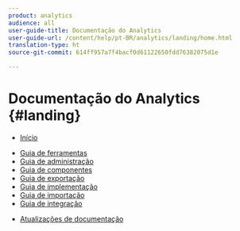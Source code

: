 ```yaml
---
product: analytics
audience: all
user-guide-title: Documentação do Analytics
user-guide-url: /content/help/pt-BR/analytics/landing/home.html
translation-type: ht
source-git-commit: 614ff957a7f4bacf0d61122650fdd76382075d1e

---
```



# Documentação do Analytics {#landing}

+ [Início](home.md)
* [Guia de ferramentas](https://docs.adobe.com/content/help/pt-BR/analytics/analyze/home.html)
* [Guia de administração](https://docs.adobe.com/content/help/pt-BR/analytics/admin/home.html)
* [Guia de componentes](https://docs.adobe.com/content/help/pt-BR/analytics/components/home.html)
* [Guia de exportação](https://docs.adobe.com/content/help/pt-BR/analytics/export/home.html)
* [Guia de implementação](https://docs.adobe.com/content/help/pt-BR/analytics/implementation/home.html)
* [Guia de importação](https://docs.adobe.com/content/help/pt-BR/analytics/import/home.html)
* [Guia de integração](https://docs.adobe.com/content/help/pt-BR/analytics/integration/home.html)
+ [Atualizações de documentação](doc-updates.md)

<!--
+ Analytics Guides{#analytics-guides}
  * [Analytics Analyze Guide](https://docs.adobe.com/content/help/en/analytics/analyze/home.html)
  * [Admin Guide](https://docs.adobe.com/content/help/en/analytics/admin/home.html)
  * [Components Guide](https://docs.adobe.com/content/help/en/analytics/components/home.html)
  * [Export Guide](https://docs.adobe.com/content/help/en/analytics/export/home.html)
  * [Implementation Guide](https://docs.adobe.com/content/help/en/analytics/implementation/home.html)
  * [Import Guide](https://docs.adobe.com/content/help/en/analytics/import/home.html)
  * [Integration Guide](https://docs.adobe.com/content/help/en/analytics/integration/home.html)
-->
